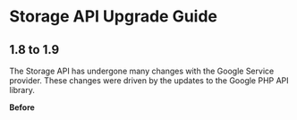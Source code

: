 Storage API Upgrade Guide
===============================

1.8 to 1.9
----------

The Storage API has undergone many changes with the Google Service provider. 
These changes were driven by the updates to the Google PHP API library.

**Before**

